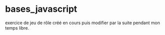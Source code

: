 # bases_javascript
exercice de jeu de rôle créé en cours puis modifier par la suite pendant mon temps libre.
